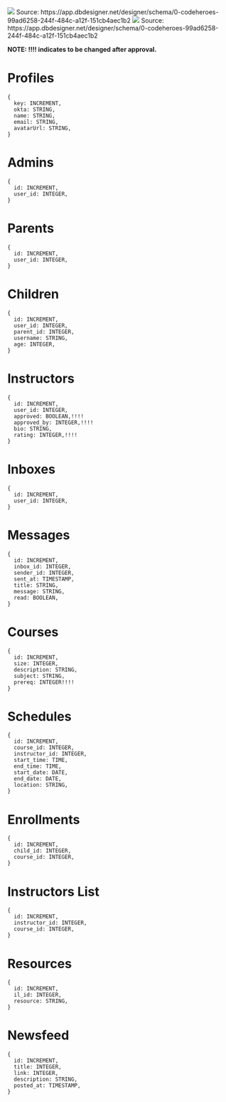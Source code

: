 <img src="https://user-images.githubusercontent.com/65091914/139889762-1616d68b-d31b-4898-ac77-ecd000daabd0.png">
Source: https://app.dbdesigner.net/designer/schema/0-codeheroes-99ad6258-244f-484c-a12f-151cb4aec1b2

<img src="https://user-images.githubusercontent.com/65091914/139889762-1616d68b-d31b-4898-ac77-ecd000daabd0.png">
Source: https://app.dbdesigner.net/designer/schema/0-codeheroes-99ad6258-244f-484c-a12f-151cb4aec1b2

**NOTE: !!!! indicates to be changed after approval.**

<h1>Profiles</h1>

````
{
  key: INCREMENT,
  okta: STRING,
  name: STRING,
  email: STRING,
  avatarUrl: STRING,
}
```` 

<h1>Admins</h1>

````
{
  id: INCREMENT,
  user_id: INTEGER,
}
```` 

<h1>Parents</h1>

````
{
  id: INCREMENT,
  user_id: INTEGER,
}
````

<h1>Children</h1>

````
{
  id: INCREMENT,
  user_id: INTEGER,
  parent_id: INTEGER,
  username: STRING,
  age: INTEGER,
}
```` 

<h1>Instructors</h1>

````
{
  id: INCREMENT,
  user_id: INTEGER,
  approved: BOOLEAN,!!!!
  approved_by: INTEGER,!!!!
  bio: STRING,
  rating: INTEGER,!!!!
}
```` 

<h1>Inboxes</h1>

````
{
  id: INCREMENT,
  user_id: INTEGER,
}
```` 

<h1>Messages</h1>

````
{
  id: INCREMENT,
  inbox_id: INTEGER,
  sender_id: INTEGER,
  sent_at: TIMESTAMP,
  title: STRING,
  message: STRING,
  read: BOOLEAN,
}
```` 

<h1>Courses</h1>

````
{
  id: INCREMENT,
  size: INTEGER,
  description: STRING,
  subject: STRING,
  prereq: INTEGER!!!!
}
```` 

<h1>Schedules</h1>

````
{
  id: INCREMENT,
  course_id: INTEGER,
  instructor_id: INTEGER,
  start_time: TIME,
  end_time: TIME,
  start_date: DATE,
  end_date: DATE,
  location: STRING,
}
```` 

<h1>Enrollments</h1>

````
{
  id: INCREMENT,
  child_id: INTEGER,
  course_id: INTEGER,
}
```` 

<h1>Instructors List</h1>

````
{
  id: INCREMENT,
  instructor_id: INTEGER,
  course_id: INTEGER,
}
```` 

<h1>Resources</h1>

````
{
  id: INCREMENT,
  il_id: INTEGER,
  resource: STRING,
}
```` 

<h1>Newsfeed</h1>

````
{
  id: INCREMENT,
  title: INTEGER,
  link: INTEGER,
  description: STRING,
  posted_at: TIMESTAMP,
}
````